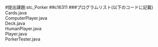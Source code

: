 #提出課題:stc_Porker
##c16311
###プログラムリスト(以下のコードに記載)
Cards.java  
ComputerPlayer.java  
Deck.java  
HumanPlayer.java  
Player.java  
PorkerTester.java  
